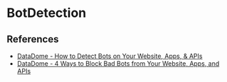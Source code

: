 # BotDetection

## References
- [DataDome - How to Detect Bots on Your Website, Apps, & APIs](https://datadome.co/bot-management-protection/bot-detection-how-to-identify-bot-traffic-to-your-website/)
- [DataDome - 4 Ways to Block Bad Bots from Your Website, Apps, and APIs](https://datadome.co/bot-management-protection/how-to-block-bots-on-your-website-and-server/)
